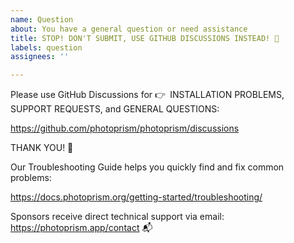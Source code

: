 ```yaml
---
name: Question
about: You have a general question or need assistance
title: STOP! DON'T SUBMIT, USE GITHUB DISCUSSIONS INSTEAD! 🙏
labels: question
assignees: ''

---
```


Please use GitHub Discussions for 👉 INSTALLATION PROBLEMS, SUPPORT REQUESTS, and GENERAL QUESTIONS:

  https://github.com/photoprism/photoprism/discussions

THANK YOU! 💐

Our Troubleshooting Guide helps you quickly find and fix common problems:

  https://docs.photoprism.org/getting-started/troubleshooting/

Sponsors receive direct technical support via email: https://photoprism.app/contact 📬
